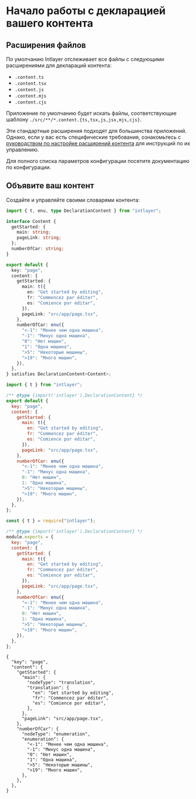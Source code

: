 # Начало работы с декларацией вашего контента

## Расширения файлов

По умолчанию Intlayer отслеживает все файлы с следующими расширениями для деклараций контента:

- `.content.ts`
- `.content.tsx`
- `.content.js`
- `.content.mjs`
- `.content.cjs`

Приложение по умолчанию будет искать файлы, соответствующие шаблону `./src/**/*.content.{ts,tsx,js,jsx,mjs,cjs}`.

Эти стандартные расширения подходят для большинства приложений. Однако, если у вас есть специфические требования, ознакомьтесь с [руководством по настройке расширений контента](https://github.com/aymericzip/intlayer/blob/main/docs/ru/configuration.md#content-configuration) для инструкций по их управлению.

Для полного списка параметров конфигурации посетите документацию по конфигурации.

## Объявите ваш контент

Создайте и управляйте своими словарями контента:

```typescript fileName="src/app/[locale]/page.content.ts" codeFormat="typescript"
import { t, enu, type DeclarationContent } from "intlayer";

interface Content {
  getStarted: {
    main: string;
    pageLink: string;
  };
  numberOfCar: string;
}

export default {
  key: "page",
  content: {
    getStarted: {
      main: t({
        en: "Get started by editing",
        fr: "Commencez par éditer",
        es: "Comience por editar",
      }),
      pageLink: "src/app/page.tsx",
    },
    numberOfCar: enu({
      "<-1": "Менее чем одна машина",
      "-1": "Минус одна машина",
      "0": "Нет машин",
      "1": "Одна машина",
      ">5": "Некоторые машины",
      ">19": "Много машин",
    }),
  },
} satisfies DeclarationContent<Content>;
```

```javascript fileName="src/app/[locale]/page.content.mjs" codeFormat="esm"
import { t } from "intlayer";

/** @type {import('intlayer').DeclarationContent} */
export default {
  key: "page",
  content: {
    getStarted: {
      main: t({
        en: "Get started by editing",
        fr: "Commencez par éditer",
        es: "Comience por editar",
      }),
      pageLink: "src/app/page.tsx",
    },
    numberOfCar: enu({
      "<-1": "Менее чем одна машина",
      "-1": "Минус одна машина",
      0: "Нет машин",
      1: "Одна машина",
      ">5": "Некоторые машины",
      ">19": "Много машин",
    }),
  },
};
```

```javascript fileName="src/app/[locale]/page.content.cjs" codeFormat="commonjs"
const { t } = require("intlayer");

/** @type {import('intlayer').DeclarationContent} */
module.exports = {
  key: "page",
  content: {
    getStarted: {
      main: t({
        en: "Get started by editing",
        fr: "Commencez par éditer",
        es: "Comience por editar",
      }),
      pageLink: "src/app/page.tsx",
    },
    numberOfCar: enu({
      "<-1": "Менее чем одна машина",
      "-1": "Минус одна машина",
      0: "Нет машин",
      1: "Одна машина",
      ">5": "Некоторые машины",
      ">19": "Много машин",
    }),
  },
};
```

```json5 fileName="src/app/[locale]/page.content.json"  codeFormat="json"
{
  "key": "page",
  "content": {
    "getStarted": {
      "main": {
        "nodeType": "translation",
        "translation": {
          "en": "Get started by editing",
          "fr": "Commencez par éditer",
          "es": "Comience por editar",
        },
      },
      "pageLink": "src/app/page.tsx",
    },
    "numberOfCar": {
      "nodeType": "enumeration",
      "enumeration": {
        "<-1": "Менее чем одна машина",
        "-1": "Минус одна машина",
        "0": "Нет машин",
        "1": "Одна машина",
        ">5": "Некоторые машины",
        ">19": "Много машин",
      },
    },
  },
}
```
